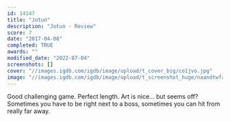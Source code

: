 ```yaml
---
id: 14147
title: "Jotun"
description: "Jotun - Review"
score: 7
date: "2017-04-08"
completed: TRUE
awards: ""
modified_date: "2022-07-04"
screenshots: []
cover: "//images.igdb.com/igdb/image/upload/t_cover_big/co1jvo.jpg"
image: "//images.igdb.com/igdb/image/upload/t_screenshot_huge/naandtwfa26rp9s2rhk8.jpg"
---
```

Good challenging game. Perfect length. Art is nice... but seems off? Sometimes you have to be right next to a boss, sometimes you can hit from really far away.